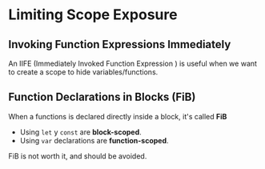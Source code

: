 # Limiting Scope Exposure

## Invoking Function Expressions Immediately

An IIFE (Immediately Invoked Function Expression ) is useful when we want to create a scope to hide variables/functions.

## Function Declarations in Blocks (FiB)

When a functions is declared directly inside a block, it's called **FiB**

- Using `let` y `const` are **block-scoped**.
- Using `var` declarations are **function-scoped**.

FiB is not worth it, and should be avoided.
